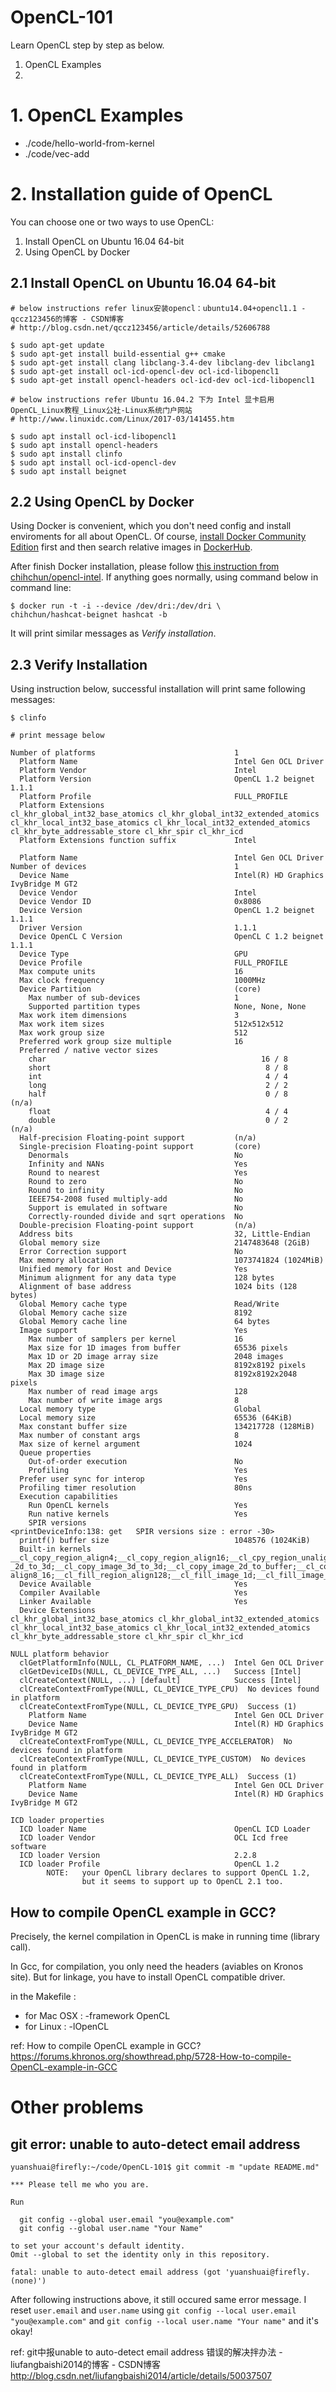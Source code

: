 # OpenCL-101
Learn OpenCL step by step as below.

1. OpenCL Examples
2. 

# 1. OpenCL Examples

* ./code/hello-world-from-kernel  
* ./code/vec-add 

# 2. Installation guide of OpenCL 

You can choose one or two ways to use OpenCL:  
1. Install OpenCL on Ubuntu 16.04 64-bit  
2. Using OpenCL by Docker

## 2.1 Install OpenCL on Ubuntu 16.04 64-bit

```Shell
# below instructions refer linux安装opencl：ubuntu14.04+opencl1.1 - qccz123456的博客 - CSDN博客
# http://blog.csdn.net/qccz123456/article/details/52606788

$ sudo apt-get update
$ sudo apt-get install build-essential g++ cmake
$ sudo apt-get install clang libclang-3.4-dev libclang-dev libclang1
$ sudo apt-get install ocl-icd-opencl-dev ocl-icd-libopencl1
$ sudo apt-get install opencl-headers ocl-icd-dev ocl-icd-libopencl1

# below instructions refer Ubuntu 16.04.2 下为 Intel 显卡启用 OpenCL_Linux教程_Linux公社-Linux系统门户网站
# http://www.linuxidc.com/Linux/2017-03/141455.htm

$ sudo apt install ocl-icd-libopencl1
$ sudo apt install opencl-headers
$ sudo apt install clinfo
$ sudo apt install ocl-icd-opencl-dev
$ sudo apt install beignet
```

## 2.2 Using OpenCL by Docker

Using Docker is convenient, which you don't need config and install enviroments for all about OpenCL. Of course, [install Docker Community Edition](https://docs.docker.com/) first and then search relative images in [DockerHub](https://hub.docker.com/).

After finish Docker installation, please follow [this instruction from chihchun/opencl-intel](https://hub.docker.com/r/chihchun/opencl-intel/). If anything goes normally, using command below in command line: 

```Shell
$ docker run -t -i --device /dev/dri:/dev/dri \
chihchun/hashcat-beignet hashcat -b
```

It will print similar messages as *Verify installation*.

## 2.3 Verify Installation

Using instruction below, successful installation will print same following messages:
```shell
$ clinfo

# print message below

Number of platforms                               1
  Platform Name                                   Intel Gen OCL Driver
  Platform Vendor                                 Intel
  Platform Version                                OpenCL 1.2 beignet 1.1.1
  Platform Profile                                FULL_PROFILE
  Platform Extensions                             cl_khr_global_int32_base_atomics cl_khr_global_int32_extended_atomics cl_khr_local_int32_base_atomics cl_khr_local_int32_extended_atomics cl_khr_byte_addressable_store cl_khr_spir cl_khr_icd
  Platform Extensions function suffix             Intel

  Platform Name                                   Intel Gen OCL Driver
Number of devices                                 1
  Device Name                                     Intel(R) HD Graphics IvyBridge M GT2
  Device Vendor                                   Intel
  Device Vendor ID                                0x8086
  Device Version                                  OpenCL 1.2 beignet 1.1.1
  Driver Version                                  1.1.1
  Device OpenCL C Version                         OpenCL C 1.2 beignet 1.1.1
  Device Type                                     GPU
  Device Profile                                  FULL_PROFILE
  Max compute units                               16
  Max clock frequency                             1000MHz
  Device Partition                                (core)
    Max number of sub-devices                     1
    Supported partition types                     None, None, None
  Max work item dimensions                        3
  Max work item sizes                             512x512x512
  Max work group size                             512
  Preferred work group size multiple              16
  Preferred / native vector sizes                 
    char                                                16 / 8       
    short                                                8 / 8       
    int                                                  4 / 4       
    long                                                 2 / 2       
    half                                                 0 / 8        (n/a)
    float                                                4 / 4       
    double                                               0 / 2        (n/a)
  Half-precision Floating-point support           (n/a)
  Single-precision Floating-point support         (core)
    Denormals                                     No
    Infinity and NANs                             Yes
    Round to nearest                              Yes
    Round to zero                                 No
    Round to infinity                             No
    IEEE754-2008 fused multiply-add               No
    Support is emulated in software               No
    Correctly-rounded divide and sqrt operations  No
  Double-precision Floating-point support         (n/a)
  Address bits                                    32, Little-Endian
  Global memory size                              2147483648 (2GiB)
  Error Correction support                        No
  Max memory allocation                           1073741824 (1024MiB)
  Unified memory for Host and Device              Yes
  Minimum alignment for any data type             128 bytes
  Alignment of base address                       1024 bits (128 bytes)
  Global Memory cache type                        Read/Write
  Global Memory cache size                        8192
  Global Memory cache line                        64 bytes
  Image support                                   Yes
    Max number of samplers per kernel             16
    Max size for 1D images from buffer            65536 pixels
    Max 1D or 2D image array size                 2048 images
    Max 2D image size                             8192x8192 pixels
    Max 3D image size                             8192x8192x2048 pixels
    Max number of read image args                 128
    Max number of write image args                8
  Local memory type                               Global
  Local memory size                               65536 (64KiB)
  Max constant buffer size                        134217728 (128MiB)
  Max number of constant args                     8
  Max size of kernel argument                     1024
  Queue properties                                
    Out-of-order execution                        No
    Profiling                                     Yes
  Prefer user sync for interop                    Yes
  Profiling timer resolution                      80ns
  Execution capabilities                          
    Run OpenCL kernels                            Yes
    Run native kernels                            Yes
    SPIR versions                                 <printDeviceInfo:138: get   SPIR versions size : error -30>
  printf() buffer size                            1048576 (1024KiB)
  Built-in kernels                                __cl_copy_region_align4;__cl_copy_region_align16;__cl_cpy_region_unalign_same_offset;__cl_copy_region_unalign_dst_offset;__cl_copy_region_unalign_src_offset;__cl_copy_buffer_rect;__cl_copy_image_1d_to_1d;__cl_copy_image_2d_to_2d;__cl_copy_image_3d_to_2d;__cl_copy_image
_2d_to_3d;__cl_copy_image_3d_to_3d;__cl_copy_image_2d_to_buffer;__cl_copy_image_3d_to_buffer;__cl_copy_buffer_to_image_2d;__cl_copy_buffer_to_image_3d;__cl_fill_region_unalign;__cl_fill_region_align2;__cl_fill_region_align4;__cl_fill_region_align8_2;__cl_fill_region_align8_4;__cl_fill_region_align8_8;__cl_fill_region_
align8_16;__cl_fill_region_align128;__cl_fill_image_1d;__cl_fill_image_1d_array;__cl_fill_image_2d;__cl_fill_image_2d_array;__cl_fill_image_3d;
  Device Available                                Yes
  Compiler Available                              Yes
  Linker Available                                Yes
  Device Extensions                               cl_khr_global_int32_base_atomics cl_khr_global_int32_extended_atomics cl_khr_local_int32_base_atomics cl_khr_local_int32_extended_atomics cl_khr_byte_addressable_store cl_khr_spir cl_khr_icd

NULL platform behavior
  clGetPlatformInfo(NULL, CL_PLATFORM_NAME, ...)  Intel Gen OCL Driver
  clGetDeviceIDs(NULL, CL_DEVICE_TYPE_ALL, ...)   Success [Intel]
  clCreateContext(NULL, ...) [default]            Success [Intel]
  clCreateContextFromType(NULL, CL_DEVICE_TYPE_CPU)  No devices found in platform
  clCreateContextFromType(NULL, CL_DEVICE_TYPE_GPU)  Success (1)
    Platform Name                                 Intel Gen OCL Driver
    Device Name                                   Intel(R) HD Graphics IvyBridge M GT2
  clCreateContextFromType(NULL, CL_DEVICE_TYPE_ACCELERATOR)  No devices found in platform
  clCreateContextFromType(NULL, CL_DEVICE_TYPE_CUSTOM)  No devices found in platform
  clCreateContextFromType(NULL, CL_DEVICE_TYPE_ALL)  Success (1)
    Platform Name                                 Intel Gen OCL Driver
    Device Name                                   Intel(R) HD Graphics IvyBridge M GT2

ICD loader properties
  ICD loader Name                                 OpenCL ICD Loader
  ICD loader Vendor                               OCL Icd free software
  ICD loader Version                              2.2.8
  ICD loader Profile                              OpenCL 1.2
        NOTE:   your OpenCL library declares to support OpenCL 1.2,
                but it seems to support up to OpenCL 2.1 too.  

```


## How to compile OpenCL example in GCC?  
Precisely, the kernel compilation in OpenCL is make in running time (library call). 

In Gcc, for compilation, you only need the headers (aviables on Kronos site). But for linkage, you have to install OpenCL compatible driver.

in the Makefile :  
* for Mac OSX : -framework OpenCL 
* for Linux : -lOpenCL

ref: How to compile OpenCL example in GCC?  
https://forums.khronos.org/showthread.php/5728-How-to-compile-OpenCL-example-in-GCC

# Other problems

## git error: unable to auto-detect email address

```shell
yuanshuai@firefly:~/code/OpenCL-101$ git commit -m "update README.md"

*** Please tell me who you are.

Run

  git config --global user.email "you@example.com"
  git config --global user.name "Your Name"

to set your account's default identity.
Omit --global to set the identity only in this repository.

fatal: unable to auto-detect email address (got 'yuanshuai@firefly.(none)')
```

After following instructions above, it still occured same error message. I reset `user.email` and `user.name` using `git config --local user.email "you@example.com"` and `git config --local user.name "Your name"` and it's okay!

ref: git中报unable to auto-detect email address 错误的解决拌办法 - liufangbaishi2014的博客 - CSDN博客
http://blog.csdn.net/liufangbaishi2014/article/details/50037507

